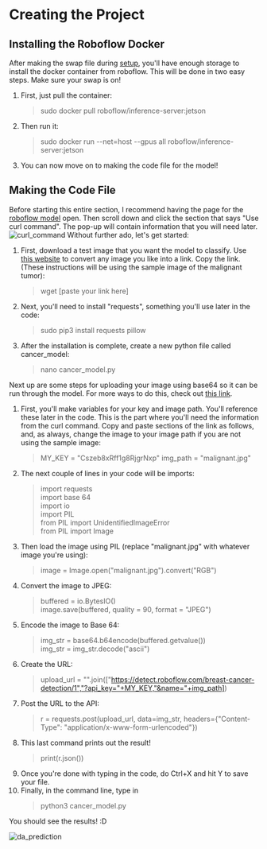# Creating the Project
## Installing the Roboflow Docker
After making the swap file during [setup](https://github.com/angelicamanigque/Breast-Cancer-Detection-Using-the-NVIDIA-Jetson-Nano-2GB-Developer-Kit/blob/main/Setup.md), you'll have enough storage to install the docker container from roboflow. This will be done in two easy steps. Make sure your swap is on! <br />
1. First, just pull the container: 
    >sudo docker pull roboflow/inference-server:jetson
2. Then run it: 
    >sudo docker run --net=host --gpus all roboflow/inference-server:jetson
3. You can now move on to making the code file for the model!

## Making the Code File
Before starting this entire section, I recommend having the page for the [roboflow model](https://app.roboflow.com/nvidia-jetson-nano-2gb/breast-cancer-detection/1) open. Then scroll down and click the section that says "Use curl command". The pop-up will contain information that you will need later. <br />
![curl_command](https://user-images.githubusercontent.com/95183346/177419217-d08159de-4a3b-4154-8c81-f335b30c9cb6.PNG)
Without further ado, let's get started: <br />
1. First, download a test image that you want the model to classify. Use [this website](https://www.convertfiles.com/) to convert any image you like into a link. Copy the link. (These instructions will be using the sample image of the malignant tumor):
    >wget [paste your link here]
2. Next, you'll need to install "requests", something you'll use later in the code:
    >sudo pip3 install requests pillow
3. After the installation is complete, create a new python file called cancer_model:
    >nano cancer_model.py <br />
  
Next up are some steps for uploading your image using base64 so it can be run through the model. For more ways to do this, check out [this link](https://docs.roboflow.com/inference/hosted-api). <br />
1. First, you'll make variables for your key and image path. You'll reference these later in the code. This is the part where you'll need the information from the curl command. Copy and paste sections of the link as follows, and, as always, change the image to your image path if you are not using the sample image:
    >MY_KEY = "Cszeb8xRff1g8RjgrNxp"
    >img_path = "malignant.jpg"
3. The next couple of lines in your code will be imports:
    >import requests <br />
    >import base 64 <br />
    >import io <br />
    >import PIL <br />
    >from PIL import UnidentifiedImageError <br />
    >from PIL import Image <br />
4. Then load the image using PIL (replace "malignant.jpg" with whatever image you're using):
    >image = Image.open("malignant.jpg").convert("RGB")
5. Convert the image to JPEG:
    >buffered = io.BytesIO() <br />
    >image.save(buffered, quality = 90, format = "JPEG") <br />
6. Encode the image to Base 64:
    >img_str = base64.b64encode(buffered.getvalue()) <br />
    >img_str = img_str.decode("ascii") <br />
7. Create the URL:
    >upload_url = "".join(["https://detect.roboflow.com/breast-cancer-detection/1","?api_key="+MY_KEY,"&name="+img_path])
8. Post the URL to the API:
    >r = requests.post(upload_url, data=img_str, headers={"Content-Type": "application/x-www-form-urlencoded"})
9. This last command prints out the result!
    >print(r.json()) <br />
10. Once you're done with typing in the code, do Ctrl+X and hit Y to save your file.
11. Finally, in the command line, type in
    >python3 cancer_model.py <br />
   
You should see the results! :D
 
![da_prediction](https://user-images.githubusercontent.com/95183346/177419408-711be3eb-5ffd-471f-ad12-326bfa8d1492.PNG)
